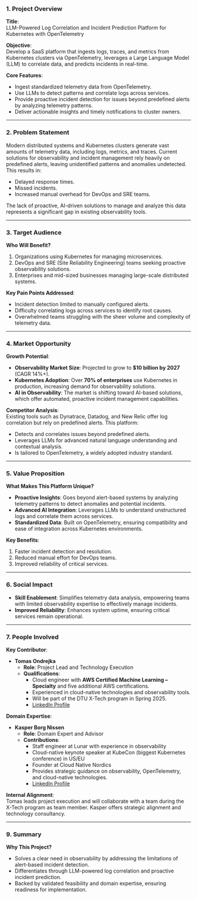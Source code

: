 ### **1. Project Overview**

**Title**:  
LLM-Powered Log Correlation and Incident Prediction Platform for Kubernetes with OpenTelemetry

**Objective**:  
Develop a SaaS platform that ingests logs, traces, and metrics from Kubernetes clusters via OpenTelemetry, leverages a Large Language Model (LLM) to correlate data, and predicts incidents in real-time.

**Core Features**:

- Ingest standardized telemetry data from OpenTelemetry.
- Use LLMs to detect patterns and correlate logs across services.
- Provide proactive incident detection for issues beyond predefined alerts by analyzing telemetry patterns.
- Deliver actionable insights and timely notifications to cluster owners.

---

### **2. Problem Statement**

Modern distributed systems and Kubernetes clusters generate vast amounts of telemetry data, including logs, metrics, and traces. Current solutions for observability and incident management rely heavily on predefined alerts, leaving unidentified patterns and anomalies undetected. This results in:

- Delayed response times.
- Missed incidents.
- Increased manual overhead for DevOps and SRE teams.

The lack of proactive, AI-driven solutions to manage and analyze this data represents a significant gap in existing observability tools.

---

### **3. Target Audience**

**Who Will Benefit?**

1. Organizations using Kubernetes for managing microservices.
2. DevOps and SRE (Site Reliability Engineering) teams seeking proactive observability solutions.
3. Enterprises and mid-sized businesses managing large-scale distributed systems.

**Key Pain Points Addressed**:

- Incident detection limited to manually configured alerts.
- Difficulty correlating logs across services to identify root causes.
- Overwhelmed teams struggling with the sheer volume and complexity of telemetry data.

---

### **4. Market Opportunity**

**Growth Potential**:

- **Observability Market Size**: Projected to grow to **$10 billion by 2027** (CAGR 14%+).
- **Kubernetes Adoption**: Over **70% of enterprises** use Kubernetes in production, increasing demand for observability solutions.
- **AI in Observability**: The market is shifting toward AI-based solutions, which offer automated, proactive incident management capabilities.

**Competitor Analysis**:  
Existing tools such as Dynatrace, Datadog, and New Relic offer log correlation but rely on predefined alerts. This platform:

- Detects and correlates issues beyond predefined alerts.
- Leverages LLMs for advanced natural language understanding and contextual analysis.
- Is tailored to OpenTelemetry, a widely adopted industry standard.

---

### **5. Value Proposition**

**What Makes This Platform Unique?**

- **Proactive Insights**: Goes beyond alert-based systems by analyzing telemetry patterns to detect anomalies and potential incidents.
- **Advanced AI Integration**: Leverages LLMs to understand unstructured logs and correlate them across services.
- **Standardized Data**: Built on OpenTelemetry, ensuring compatibility and ease of integration across Kubernetes environments.

**Key Benefits**:

1. Faster incident detection and resolution.
2. Reduced manual effort for DevOps teams.
3. Improved reliability of critical services.

---

### **6. Social Impact**

- **Skill Enablement**: Simplifies telemetry data analysis, empowering teams with limited observability expertise to effectively manage incidents.
- **Improved Reliability**: Enhances system uptime, ensuring critical services remain operational.

---

### **7. People Involved**

**Key Contributor**:
- **Tomas Ondrejka**
    - **Role**: Project Lead and Technology Execution
    - **Qualifications**:
        - Cloud engineer with **AWS Certified Machine Learning – Specialty** and five additional AWS certifications.
        - Experienced in cloud-native technologies and observability tools.
        - Will be part of the DTU X-Tech program in Spring 2025.
        - [LinkedIn Profile](https://www.linkedin.com/in/tomas-ondrejka/)

**Domain Expertise**:
- **Kasper Borg Nissen**
    - **Role**: Domain Expert and Advisor
    - **Contributions**:
        - Staff engineer at Lunar with experience in observability
        - Cloud-native keynote speaker at KubeCon (biggest Kubernetes conference) in US/EU
        - Founder at Cloud Native Nordics
        - Provides strategic guidance on observability, OpenTelemetry, and cloud-native technologies.
        - [LinkedIn Profile](https://www.linkedin.com/in/kaspernissen/details/experience/)

**Internal Alignment**:  
Tomas leads project execution and will collaborate with a team during the X-Tech program as team member. Kasper offers strategic alignment and technology consultancy.


---

### **9. Summary**

**Why This Project?**

- Solves a clear need in observability by addressing the limitations of alert-based incident detection.
- Differentiates through LLM-powered log correlation and proactive incident prediction.
- Backed by validated feasibility and domain expertise, ensuring readiness for implementation.
